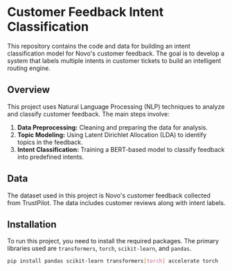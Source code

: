 
# Customer Feedback Intent Classification

This repository contains the code and data for building an intent classification model for Novo's customer feedback. The goal is to develop a system that labels multiple intents in customer tickets to build an intelligent routing engine.



## Overview

This project uses Natural Language Processing (NLP) techniques to analyze and classify customer feedback. The main steps involve:

1. **Data Preprocessing:** Cleaning and preparing the data for analysis.
2. **Topic Modeling:** Using Latent Dirichlet Allocation (LDA) to identify topics in the feedback.
3. **Intent Classification:** Training a BERT-based model to classify feedback into predefined intents.

## Data

The dataset used in this project is Novo's customer feedback collected from TrustPilot. The data includes customer reviews along with intent labels.

## Installation

To run this project, you need to install the required packages. The primary libraries used are `transformers`, `torch`, `scikit-learn`, and `pandas`.

```bash
pip install pandas scikit-learn transformers[torch] accelerate torch
